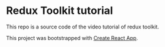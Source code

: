 # Redux Toolkit tutorial

This repo is a source code of the video tutorial of redux toolkit. 

This project was bootstrapped with [Create React App](https://github.com/facebook/create-react-app).

